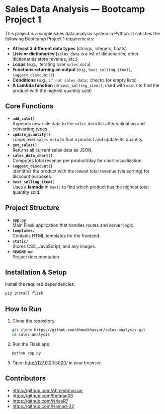 # Sales Data Analysis — Bootcamp Project 1

This project is a simple sales data analysis system in Python. It satisfies the following Bootcamp Project 1 requirements:

- **At least 3 different data types** (strings, integers, floats)
- **Lists or dictionaries** (`sales_data` is a list of dictionaries; other dictionaries store revenue, etc.)
- **Loops** (e.g., iterating over `sales_data`)
- **Functions returning an output** (e.g., `best_selling_item()`, `suggest_discount()`)
- **Conditions** (e.g., `if not sales_data:` checks for empty lists)
- **A Lambda function** (in `best_selling_item()`, used with `max()` to find the product with the highest quantity sold)

## Core Functions

- **`add_sale()`**  
  Appends new sale data to the `sales_data` list after validating and converting types.
- **`update_quantity()`**  
  Loops over `sales_data` to find a product and update its quantity.
- **`get_sales()`**  
  Returns all current sales data as JSON.
- **`sales_data_chart()`**  
  Computes total revenue per product/day for chart visualization.
- **`suggest_discount()`**  
  Identifies the product with the lowest total revenue (via sorting) for discount purposes.
- **`best_selling_item()`**  
  Uses a **lambda** in `max()` to find which product has the highest total quantity sold.


## Project Structure
- **`app.py`**  
  Main Flask application that handles routes and server logic.
- **`templates/`**  
  Contains HTML templates for the frontend.
- **`static/`**  
  Stores CSS, JavaScript, and any images.
- **`README.md`**  
  Project documentation.

## Installation & Setup
Install the required dependencies:
```bash
pip install flask 
```
##  How to Run
1. Clone the repository:
   
```sh
   git clone https://github.com/Ahmedbhassar/sales-analysis.git
   cd sales-analysis
```
2. Run the Flask app:
   
```sh
   python app.py
```
3. Open http://127.0.0.1:5000/ in your browser.

## Contributors
- https://github.com/Ahmedbhassar
- https://github.com/Emtnan06
- https://github.com/N4seR7
- https://github.com/Hamad-32
